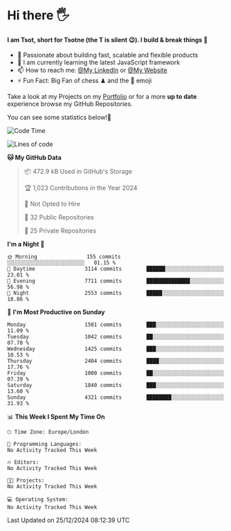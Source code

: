 # Hi there :raised_hand_with_fingers_splayed:
#### I am Tsot, short for Tsotne (the T is silent :wink:). I build & break things :space_invader:
- :telescope: Passionate about building fast, scalable and flexible products
- :seedling: I am currently learning the latest JavaScript framework 
- :mailbox: How to reach me: [@My LinkedIn](https://www.linkedin.com/in/tsotne-gvadzabia/) or [@My Website](https://tsotne.co.uk/contact)
- :zap: Fun Fact: Big Fan of chess ♟ and the 👾 emoji

Take a look at my Projects on my [Portfolio](https://tsotne.co.uk/) or for a more **up to date** experience browse my GitHub Repositories.

You can see some statistics below!:space_invader:
<!--START_SECTION:waka-->
![Code Time](http://img.shields.io/badge/Code%20Time-761%20hrs%202%20mins-blue)

![Lines of code](https://img.shields.io/badge/From%20Hello%20World%20I%27ve%20Written-8.5%20million%20lines%20of%20code-blue)

**🐱 My GitHub Data** 

> 📦 472.9 kB Used in GitHub's Storage 
 > 
> 🏆 1,023 Contributions in the Year 2024
 > 
> 🚫 Not Opted to Hire
 > 
> 📜 32 Public Repositories 
 > 
> 🔑 25 Private Repositories 
 > 
**I'm a Night 🦉** 

```text
🌞 Morning                155 commits         ░░░░░░░░░░░░░░░░░░░░░░░░░   01.15 % 
🌆 Daytime                3114 commits        ██████░░░░░░░░░░░░░░░░░░░   23.01 % 
🌃 Evening                7711 commits        ██████████████░░░░░░░░░░░   56.98 % 
🌙 Night                  2553 commits        █████░░░░░░░░░░░░░░░░░░░░   18.86 % 
```
📅 **I'm Most Productive on Sunday** 

```text
Monday                   1501 commits        ███░░░░░░░░░░░░░░░░░░░░░░   11.09 % 
Tuesday                  1042 commits        ██░░░░░░░░░░░░░░░░░░░░░░░   07.70 % 
Wednesday                1425 commits        ███░░░░░░░░░░░░░░░░░░░░░░   10.53 % 
Thursday                 2404 commits        ████░░░░░░░░░░░░░░░░░░░░░   17.76 % 
Friday                   1000 commits        ██░░░░░░░░░░░░░░░░░░░░░░░   07.39 % 
Saturday                 1840 commits        ███░░░░░░░░░░░░░░░░░░░░░░   13.60 % 
Sunday                   4321 commits        ████████░░░░░░░░░░░░░░░░░   31.93 % 
```


📊 **This Week I Spent My Time On** 

```text
🕑︎ Time Zone: Europe/London

💬 Programming Languages: 
No Activity Tracked This Week

🔥 Editors: 
No Activity Tracked This Week

🐱‍💻 Projects: 
No Activity Tracked This Week

💻 Operating System: 
No Activity Tracked This Week
```


 Last Updated on 25/12/2024 08:12:39 UTC
<!--END_SECTION:waka-->

